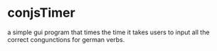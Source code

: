 # conjsTimer
a simple gui program that times the time it takes users to input all the correct congunctions for german verbs.
